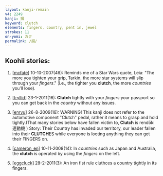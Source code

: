 ```yaml
---
layout: kanji-remain
v4: 2249
kanji: 掴
keyword: clutch
elements: fingers, country, pent in, jewel
strokes: 11
on-yomi: カク
permalink: /掴/
---
```


## Koohii stories: 

1) [<a href="http://kanji.koohii.com/profile/mcfate">mcfate</a>] 10-10-2007(46): Reminds me of a Star Wars quote, Leia: &quot;The more you tighten your grip, Tarkin, the more star systems will slip through your <em>fingers</em>.&quot; (i.e., the tighter you <strong>clutch</strong>, the more <em>countries</em> you&#039;ll lose).

2) [<a href="http://kanji.koohii.com/profile/tryllid">tryllid</a>] 23-1-2011(16): <strong>Clutch</strong> tightly with your <em>fingers</em> your passport so you can get back in the <em>country</em> without any issues.

3) [<a href="http://kanji.koohii.com/profile/enryu">enryu</a>] 26-8-2009(16): WARNING! This kanji does not refer to the automotive component &quot;Clutch&quot; pedal, rather it means to grasp and hold tightly.(That many stories below have fallen victim to,<strong> Clutch</strong> is rendōki 連動機 ) Story: Their Country has invaded our territory, our leader fallen into their<strong> CLUTCH</strong>ES while everyone is looting anything they can get their FINGERS on.

4) [<a href="http://kanji.koohii.com/profile/cameron_en">cameron_en</a>] 10-11-2008(14): In <em>countries</em> such as Japan and Australia, the<strong> clutch</strong> is operated by using the <em>fingers</em> on the left.

5) [<a href="http://kanji.koohii.com/profile/eggcluck">eggcluck</a>] 28-2-2011(3): An iron fist rule cluthces a country tightly in its fingers.

